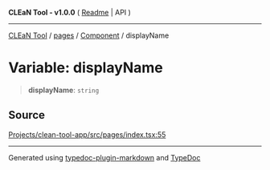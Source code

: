 **CLEaN Tool - v1.0.0** ( [Readme](../../../../README.md) \| API )

***

[CLEaN Tool](../../../../modules.md) / [pages](../../../README.md) / [Component](../README.md) / displayName

# Variable: displayName

> **displayName**: `string`

## Source

[Projects/clean-tool-app/src/pages/index.tsx:55](https://github.com/yuckyh/clean-tool-app/)

***

Generated using [typedoc-plugin-markdown](https://www.npmjs.com/package/typedoc-plugin-markdown) and [TypeDoc](https://typedoc.org/)
